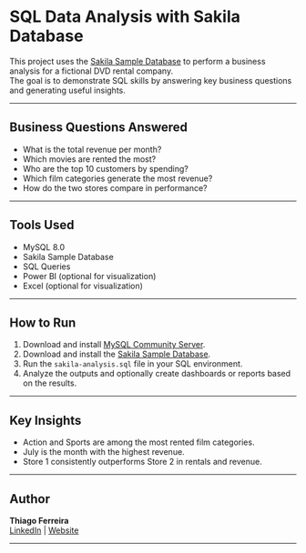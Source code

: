 # SQL Data Analysis with Sakila Database

This project uses the [Sakila Sample Database](https://dev.mysql.com/doc/sakila/en/) to perform a business analysis for a fictional DVD rental company.  
The goal is to demonstrate SQL skills by answering key business questions and generating useful insights.

---

## Business Questions Answered

- What is the total revenue per month?
- Which movies are rented the most?
- Who are the top 10 customers by spending?
- Which film categories generate the most revenue?
- How do the two stores compare in performance?

---

## Tools Used

- MySQL 8.0
- Sakila Sample Database
- SQL Queries
- Power BI (optional for visualization)
- Excel (optional for visualization)

---

## How to Run

1. Download and install [MySQL Community Server](https://dev.mysql.com/downloads/mysql/).
2. Download and install the [Sakila Sample Database](https://dev.mysql.com/doc/sakila/en/sakila-installation.html).
3. Run the `sakila-analysis.sql` file in your SQL environment.
4. Analyze the outputs and optionally create dashboards or reports based on the results.

---

## Key Insights

- Action and Sports are among the most rented film categories.
- July is the month with the highest revenue.
- Store 1 consistently outperforms Store 2 in rentals and revenue.

---

## Author

**Thiago Ferreira**  
[LinkedIn](https://www.linkedin.com/in/seu-perfil) | [Website](http://www.thiago-ferreira.com)

---
